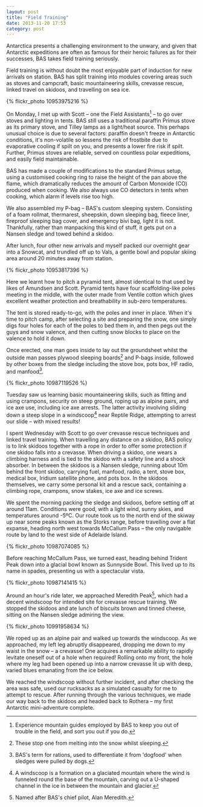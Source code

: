```yaml
---
layout: post
title: "Field Training"
date: 2013-11-20 17:53
category: post
---
```


Antarctica presents a challenging environment to the unwary, and given that Antarctic expeditions are often as famous for their heroic failures as for their successes, BAS takes field training seriously.

Field training is without doubt the most enjoyable part of induction for new arrivals on station. BAS has split training into modules covering areas such as stoves and campcraft, basic mountaineering skills, crevasse rescue, linked travel on skidoos, and travelling on sea ice.

{% flickr_photo 10953975216 %}

On Monday, I met up with Scott – one the Field Assistants[^1] – to go over stoves and lighting in tents. BAS still uses a traditional paraffin Primus stove as its primary stove, and Tilley lamps as a light/heat source. This perhaps unusual choice is due to several factors: paraffin doesn't freeze in Antarctic conditions, it's non-volatile so lessens the risk of frostbite due to evaporative cooling if spilt on you, and presents a lower fire risk if spilt. Further, Primus stoves are reliable, served on countless polar expeditions, and easily field maintainable.

BAS has made a couple of modifications to the standard Primus setup, using a customised cooking ring to raise the height of the pan above the flame, which dramatically reduces the amount of Carbon Monoxide (CO) produced when cooking. We also always use CO detectors in tents when cooking, which alarm if levels rise too high.

We also assembled my P-bag – BAS's custom sleeping system. Consisting of a foam rollmat, thermarest, sheepskin, down sleeping bag, fleece liner, fireproof sleeping bag cover, and emergency bivi bag, light it is not. Thankfully, rather than manpacking this kind of stuff, it gets put on a Nansen sledge and towed behind a skidoo.

After lunch, four other new arrivals and myself packed our overnight gear into a Snowcat, and trundled off up to Vals, a gentle bowl and popular skiing area around 20 minutes away from station.

{% flickr_photo 10953817396 %}

Here we learnt how to pitch a pyramid tent, almost identical to that used by likes of Amundsen and Scott. Pyramid tents have four scaffolding-like poles meeting in the middle, with the outer made from Ventile cotton which gives excellent weather protection and breathability in sub-zero temperatures.

The tent is stored ready-to-go, with the poles and inner in place. When it's time to pitch camp, after selecting a site and preparing the snow, one simply digs four holes for each of the poles to bed them in, and then pegs out the guys and snow valence, and then cutting snow blocks to place on the valence to hold it down.

Once erected, one man goes inside to lay out the groundsheet whilst the outside man passes plywood sleeping boards[^2] and P-bags inside, followed by other boxes from the sledge including the stove box, pots box, HF radio, and manfood[^3].

{% flickr_photo 10987119526 %}

Tuesday saw us learning basic mountaineering skills, such as fitting and using crampons, security on steep ground, roping up as alpine pairs, and ice axe use, including ice axe arrests. The latter activity involving sliding down a steep slope in a windscoop[^5] near Reptile Ridge, attempting to arrest our slide – with mixed results!

I spent Wednesday with Scott to go over crevasse rescue techniques and linked travel training. When travelling any distance on a skidoo, BAS policy is to link skidoos together with a rope in order to offer some protection if one skidoo falls into a crevasse. When driving a skidoo, one wears a climbing harness and is tied to the skidoo with a safety line and a shock absorber. In between the skidoos is a Nansen sledge, running about 10m behind the front skidoo, carrying fuel, manfood, radio, a tent, stove box, medical box, Iridium satellite phone, and pots box. In the skidoos themselves, we carry some personal kit and a rescue sack, containing a climbing rope, crampons, snow stakes, ice axe and ice screws.

We spent the morning packing the sledge and skidoos, before setting off at around 11am. Conditions were good, with a light wind, sunny skies, and temperatures around -5ºC. Our route took us to the north end of the skiway up near some peaks known as the Storks range, before travelling over a flat expanse, heading north west towards McCallum Pass – the only navigable route by land to the west side of Adelaide Island.

{% flickr_photo 10987074085 %}

Before reaching McCallum Pass, we turned east, heading behind Trident Peak down into a glacial bowl known as Sunnyside Bowl. This lived up to its name in spades, presenting us with a spectacular vista.

{% flickr_photo 10987141415 %}

Around an hour's ride later, we approached Meredith Peak[^4], which had a decent windscoop for intended site for crevasse rescue training. We stopped the skidoos and ate lunch of biscuits brown and tinned cheese, sitting on the Nansen sledge admiring the view.

{% flickr_photo 10991958634 %}

We roped up as an alpine pair and walked up towards the windscoop. As we approached, my left leg abruptly disappeared, dropping me down to my waist in the snow – a crevasse! One acquires a remarkable ability to rapidly levitate oneself out of a hole when required! Rolling onto my front, the hole where my leg had been opened up into a narrow crevasse lit up with deep, varied blues emanating from the ice below.

We reached the windscoop without further incident, and after checking the area was safe, used our rucksacks as a simulated casualty for me to attempt to rescue. After running through the various techniques, we made our way back to the skidoos and headed back to Rothera – my first Antarctic mini-adventure complete.

[^1]: Experience mountain guides employed by BAS to keep you out of trouble in the field, and sort you out if you do.
[^2]: These stop one from melting into the snow whilst sleeping.
[^3]: BAS's term for rations, used to differentiate it from 'dogfood' when sledges were pulled by dogs.
[^4]: Named after BAS's chief pilot, Alan Meredith.
[^5]: A windscoop is a formation on a glaciated mountain where the wind is funneled round the base of the mountain, carving out a U-shaped channel in the ice in between the mountain and glacier.